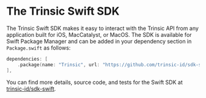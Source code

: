 # The Trinsic Swift SDK

The Trinsic Swift SDK makes it easy to interact with the Trinsic API from any application built for iOS, MacCatalyst, or MacOS. The SDK is available for Swift Package Manager and can be added in your dependency section in `Package.swift` as follows:

```swift
dependencies: [
    .package(name: "Trinsic", url: "https://github.com/trinsic-id/sdk-swift", branch: "main")
],
```

 You can find more details, source code, and tests for the Swift SDK at [trinsic-id/sdk-swift](https://github.com/trinsic-id/sdk-swift).